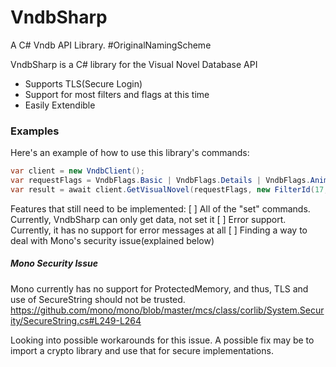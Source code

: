 # VndbSharp
A C# Vndb API Library. #OriginalNamingScheme

VndbSharp is a C# library for the Visual Novel Database API

  - Supports TLS(Secure Login)
  - Support for most filters and flags at this time
  - Easily Extendible

### Examples
Here's an example of how to use this library's commands:

```csharp
var client = new VndbClient();
var requestFlags = VndbFlags.Basic | VndbFlags.Details | VndbFlags.Anime | VndbFlags.Tags | VndbFlags.Stats | VndbFlags.Screens | VndbFlags.Relations;
var result = await client.GetVisualNovel(requestFlags, new FilterId(17, FilterOperator.Equal));
```


Features that still need to be implemented:
  [ ] All of the "set" commands. Currently, VndbSharp can only get data, not set it
  [ ] Error support. Currently, it has no support for error messages at all
  [ ] Finding a way to deal with Mono's security issue(explained below)





##### Mono Security Issue
Mono currently has no support for ProtectedMemory, and thus, TLS and use of SecureString should not be trusted.
https://github.com/mono/mono/blob/master/mcs/class/corlib/System.Security/SecureString.cs#L249-L264

Looking into possible workarounds for this issue. A possible fix may be to import a crypto library and use that for secure implementations.
